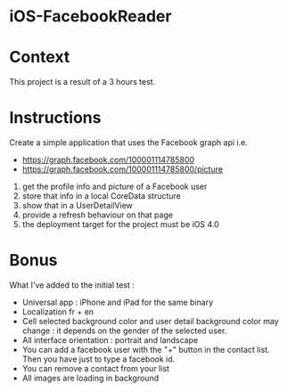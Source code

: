 iOS-FacebookReader
==================

# Context

This project is a result of a 3 hours test.


# Instructions

Create a simple application that uses the Facebook graph api i.e.

* https://graph.facebook.com/100001114785800
* https://graph.facebook.com/100001114785800/picture

1. get the profile info and picture of a Facebook user
2. store that info in a local CoreData structure
3. show that in a UserDetailView
4. provide a refresh behaviour on that page
5. the deployment target for the project must be iOS 4.0


# Bonus

What I've added to the initial test :
- Universal app : iPhone and iPad for the same binary
- Localization fr + en
- Cell selected background color and user detail background color may change : it depends on the gender of the selected user.
- All interface orientation : portrait and landscape 
- You can add a facebook user with the "+" button in the contact list. Then you have just to type a facebook id.
- You can remove a contact from your list
- All images are loading in background